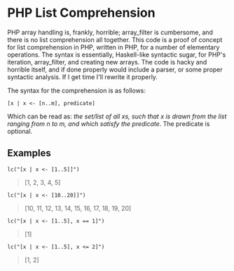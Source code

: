 # PHP List Comprehension

PHP array handling is, frankly, horrible; array_filter is cumbersome, and there is no list comprehension all together. This code is a proof of concept for list comprehension in PHP, written in PHP, for a number of elementary operations. The syntax is essentially, Haskell-like syntactic sugar, for PHP's iteration, array_filter, and creating new arrays. The code is hacky and horrible itself, and if done properly would include a parser, or some proper syntactic analysis. If I get time I'll rewrite it properly.

The syntax for the comprehension is as follows:

`[x | x <- [n..m], predicate]`

Which can be read as: _the set/list of all xs, such that x is drawn from the list ranging from n to m, and which satisfy the predicate_. The predicate is optional.

## Examples

`lc("[x | x <- [1..5]]")`
> [1, 2, 3, 4, 5]

`lc("[x | x <- [10..20]]")`
> [10, 11, 12, 13, 14, 15, 16, 17, 18, 19, 20]

`lc("[x | x <- [1..5], x == 1]")`
> [1]

`lc("[x | x <- [1..5], x <= 2]")`
> [1, 2]
